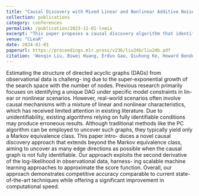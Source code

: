 ```yaml
---
title: "Causal Discovery with Mixed Linear and Nonlinear Additive Noise Models: A Scalable Approach"
collection: publications
category: conferences
permalink: /publication/2023-11-01-lnmix
excerpt: "This paper proposes a causal discovery algorithm that identifies edge directions beyond Markov equivalence classes using the Jacobian of the score function, suitable for mixed linear and nonlinear mechanisms."
venue: "CLeaR"
date: 2024-01-01
paperurl: https://proceedings.mlr.press/v236/liu24b/liu24b.pdf
citation: 'Wenqin Liu, Biwei Huang, Erdun Gao, Qiuhong Ke, Howard Bondell, Mingming Gong. "Causal Discovery with Mixed Linear and Nonlinear Additive Noise Models: A Scalable Approach." <i>CLeaR 2024</i>.'
---
```

Estimating the structure of directed acyclic graphs (DAGs) from observational data is challeng- ing due to the super-exponential growth of the search space with the number of nodes. Previous research primarily focuses on identifying a unique DAG under specific model constraints in lin- ear or nonlinear scenarios. However, real-world scenarios often involve causal mechanisms with a mixture of linear and nonlinear characteristics, which has received limited attention in existing literature. Due to unidentifiability, existing algorithms relying on fully identifiable conditions may produce erroneous results. Although traditional methods like the PC algorithm can be employed to uncover such graphs, they typically yield only a Markov equivalence class. This paper intro- duces a novel causal discovery approach that extends beyond the Markov equivalence class, aiming to uncover as many edge directions as possible when the causal graph is not fully identifiable. Our approach exploits the second derivative of the log-likelihood in observational data, harness- ing scalable machine learning approaches to approximate the score function. Overall, our approach demonstrates competitive accuracy comparable to current state-of-the-art techniques while offering a significant improvement in computational speed.
